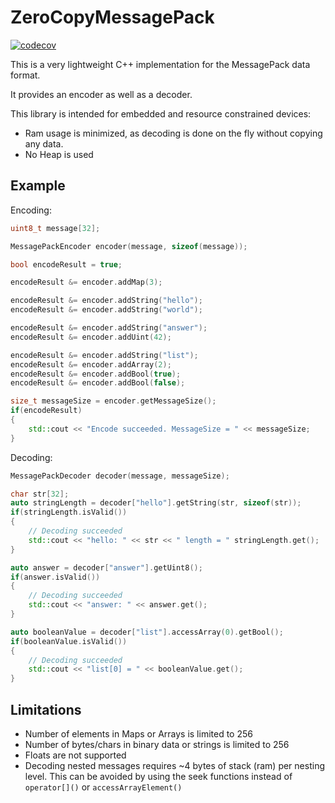 # ZeroCopyMessagePack
[![codecov](https://codecov.io/gh/callalilychen/ZeroCopyMessagePack/branch/master/graph/badge.svg?token=S235FDPV5E)](https://codecov.io/gh/callalilychen/ZeroCopyMessagePack)

This is a very lightweight C++ implementation for the MessagePack data format.

It provides an encoder as well as a decoder.

This library is intended for embedded and resource constrained devices:

- Ram usage is minimized, as decoding is done on the fly without copying any data.
- No Heap is used

## Example

Encoding:
```C++
uint8_t message[32];

MessagePackEncoder encoder(message, sizeof(message));

bool encodeResult = true;

encodeResult &= encoder.addMap(3);

encodeResult &= encoder.addString("hello");
encodeResult &= encoder.addString("world");

encodeResult &= encoder.addString("answer");
encodeResult &= encoder.addUint(42);

encodeResult &= encoder.addString("list");
encodeResult &= encoder.addArray(2);
encodeResult &= encoder.addBool(true);
encodeResult &= encoder.addBool(false);

size_t messageSize = encoder.getMessageSize();
if(encodeResult)
{
    std::cout << "Encode succeeded. MessageSize = " << messageSize;
}
```

Decoding:
```C++
MessagePackDecoder decoder(message, messageSize);

char str[32];
auto stringLength = decoder["hello"].getString(str, sizeof(str));
if(stringLength.isValid())
{
    // Decoding succeeded
    std::cout << "hello: " << str << " length = " stringLength.get(); 
}

auto answer = decoder["answer"].getUint8();
if(answer.isValid())
{
    // Decoding succeeded
    std::cout << "answer: " << answer.get(); 
}

auto booleanValue = decoder["list"].accessArray(0).getBool();
if(booleanValue.isValid())
{
    // Decoding succeeded
    std::cout << "list[0] = " << booleanValue.get(); 
}

```

## Limitations

- Number of elements in Maps or Arrays is limited to 256
- Number of bytes/chars in binary data or strings is limited to 256
- Floats are not supported
- Decoding nested messages requires ~4 bytes of stack (ram) per nesting level.
  This can be avoided by using the seek functions instead of `operator[]()` or `accessArrayElement()`
